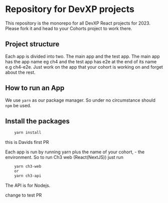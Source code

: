 # Repository for DevXP projects
This repository is the monorepo for all DevXP React projects for 2023. Please fork it and head to your Cohorts project to work there.

## Project structure
Each app is divided into two. The main app and the test app. The main app has the app name eg ch4 and the test app has e2e at the end of its name e.g ch4-e2e. Just work on the app that your cohort is working on and forget about the rest.

## How to run an App
We use ```yarn``` as our package manager. So under no circumstance should ```npm``` be used.
## Install the packages 

```bash
    yarn install 

```

this is Davids first PR

Each app is run by running yarn plus the name of your cohort, - the environment. So to run Ch3 web (React(NextJS)) just run 
```bash
    yarn ch3-web
    or
    yarn ch3-api 
```
The API is for Nodejs.


change to test PR 